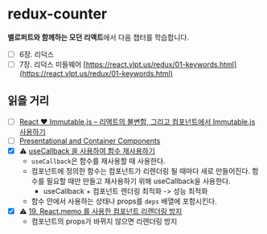 # redux-counter

**벨로퍼트와 함께하는 모던 리액트**에서 다음 챕터를 학습합니다.

- [ ] 6장. 리덕스
- [ ] 7장. 리덕스 미들웨어
      [https://react.vlpt.us/redux/01-keywords.html](https://react.vlpt.us/redux/01-keywords.html)

## 읽을 거리

- [ ] [React ❤️ Immutable.js – 리액트의 불변함, 그리고 컴포넌트에서 Immutable.js 사용하기](https://velopert.com/3486)
- [ ] [Presentational and Container Components
      ](https://medium.com/@dan_abramov/smart-and-dumb-components-7ca2f9a7c7d0)
- [x] ⚠️ [useCallback 을 사용하여 함수 재사용하기](https://react.vlpt.us/basic/18-useCallback.html)
  - `useCallback`은 함수를 재사용할 때 사용한다.
  - 컴포넌트에 정의한 함수는 컴포넌트가 리렌더링 될 때마다 새로 만들어진다. 함수를 필요할 때만 만들고 재사용하기 위해 useCallback을 사용한다.
    - useCallback + 컴포넌트 렌더링 최적화 -> 성능 최적화
  - 함수 안에서 사용하는 상태나 props를 `deps` 배열에 포함시킨다.
- [x] ⚠️ [19. React.memo 를 사용한 컴포넌트 리렌더링 방지](https://react.vlpt.us/basic/19-React.memo.html)
  - 컴포넌트의 props가 바뀌지 않으면 리렌더링 방지
